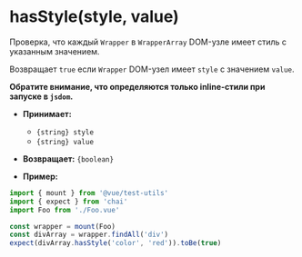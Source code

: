 # hasStyle(style, value)

Проверка, что каждый `Wrapper` в `WrapperArray` DOM-узле имеет стиль с указанным значением.

Возвращает `true` если `Wrapper` DOM-узел имеет `style` с значением `value`.

**Обратите внимание, что определяются только inline-стили при запуске в `jsdom`.**

- **Принимает:**
  - `{string} style`
  - `{string} value`

- **Возвращает:** `{boolean}`

- **Пример:**

```js
import { mount } from '@vue/test-utils'
import { expect } from 'chai'
import Foo from './Foo.vue'

const wrapper = mount(Foo)
const divArray = wrapper.findAll('div')
expect(divArray.hasStyle('color', 'red')).toBe(true)
```

